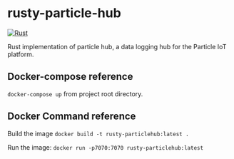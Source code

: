 # rusty-particle-hub
[![Rust](https://github.com/jzalger/rusty-particle-hub/actions/workflows/rust.yml/badge.svg?branch=main)](https://github.com/jzalger/rusty-particle-hub/actions/workflows/rust.yml)

Rust implementation of particle hub, a data logging hub for the Particle IoT platform.

## Docker-compose reference
`docker-compose up` from project root directory.

## Docker Command reference
Build the image
`docker build -t rusty-particlehub:latest .`

Run the image:
`docker run -p7070:7070 rusty-particlehub:latest`